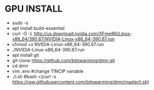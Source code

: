 # GPU INSTALL
* sudo -s
* apt install build-essential
* curl -O -L http://us.download.nvidia.com/XFree86/Linux-x86_64/390.67/NVIDIA-Linux-x86_64-390.67.run
* chmod +x NVIDIA-Linux-x86_64-390.67.run 
* ./NVIDIA-Linux-x86_64-390.67.run 
* apt install git
* git clone https://github.com/bitswarming/dmn.git
* cd dmn
* vim .env #change TINCIP variable
* ./i.sh
#bash <(curl -s  https://raw.githubusercontent.com/bitswarming/dmn/master/i.sh)
